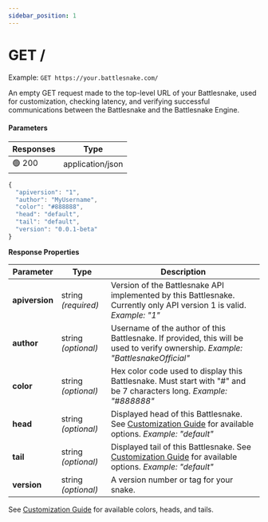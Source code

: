 ```yaml
---
sidebar_position: 1
---
```


# GET /

Example: `GET https://your.battlesnake.com/`

An empty GET request made to the top-level URL of your Battlesnake, used for customization, checking latency, and verifying successful communications between the Battlesnake and the Battlesnake Engine.

#### Parameters

| Responses | Type             |
| --------- | ---------------- |
| 🟢 200     | application/json |

```javascript
{
  "apiversion": "1",
  "author": "MyUsername",
  "color": "#888888",
  "head": "default",
  "tail": "default",
  "version": "0.0.1-beta"
}
```

**Response Properties**

| **Parameter**  | **Type**            | **Description**                                                                                                                                           |
| -------------- | ------------------- | --------------------------------------------------------------------------------------------------------------------------------------------------------- |
| **apiversion** | string _(required)_ | Version of the Battlesnake API implemented by this Battlesnake. Currently only API version 1 is valid. <em>Example: "1"</em>                              |
| **author**     | string _(optional)_ | Username of the author of this Battlesnake. If provided, this will be used to verify ownership. <em>Example: "BattlesnakeOfficial"</em>                   |
| **color**      | string _(optional)_ | Hex color code used to display this Battlesnake. Must start with "#" and be 7 characters long. <em>Example: "#888888"</em>                                |
| **head**       | string _(optional)_ | Displayed head of this Battlesnake. See [Customization Guide](guides/customizations.md) for available options. <em>Example: "default"</em>                |
| **tail**       | string _(optional)_ | Displayed tail of this Battlesnake. See [Customization Guide](guides/customizations.md) for available options. <em>Example: "default"</em>                |
| **version**    | string _(optional)_ | A version number or tag for your snake.                                                                                                                   |

See [Customization Guide](guides/customizations.md) for available colors, heads, and tails.
